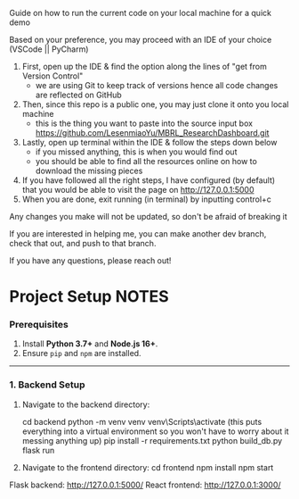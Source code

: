 Guide on how to run the current code on your local machine for a quick demo

Based on your preference, you may proceed with an IDE of your choice (VSCode || PyCharm)

1. First, open up the IDE & find the option along the lines of "get from Version Control"
   * we are using Git to keep track of versions hence all code changes are reflected on GitHub
2. Then, since this repo is a public one, you may just clone it onto you local machine
   * this is the thing you want to paste into the source input box https://github.com/LesenmiaoYu/MBRL_ResearchDashboard.git 
3. Lastly, open up terminal within the IDE & follow the steps down below
   * if you missed anything, this is when you would find out
   * you should be able to find all the resources online on how to download the missing pieces
4. If you have followed all the right steps, I have configured (by default) that you would be able to visit the page on http://127.0.0.1:5000
5. When you are done, exit running (in terminal) by inputting control+c

Any changes you make will not be updated, so don't be afraid of breaking it

If you are interested in helping me, you can make another dev branch, check that out, and push to that branch.

If you have any questions, please reach out!



# Project Setup NOTES

### Prerequisites
1. Install **Python 3.7+** and **Node.js 16+**.
2. Ensure `pip` and `npm` are installed.

---

### 1. Backend Setup

1. Navigate to the backend directory:

   cd backend
   python -m venv venv
   venv\Scripts\activate (this puts everything into a virtual environment so you won't have to worry about it messing anything up)
   pip install -r requirements.txt
   python build_db.py
   flask run

2. Navigate to the frontend directory:
   cd frontend
   npm install
   npm start

Flask backend: http://127.0.0.1:5000/
React frontend: http://127.0.0.1:3000/


